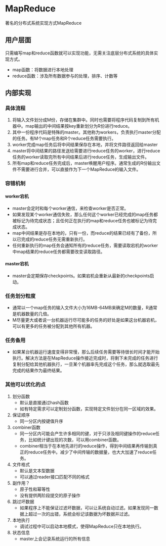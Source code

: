 # MapReduce
著名的分布式系统实现方式MapReduce
## 用户层面
只需编写map和reduce函数就可以实现功能，无需关注底层分布式系统的具体实现方式。
- map函数：将数据进行本地处理
- reduce函数：涉及所有数据参与的处理，排序、计数等

## 内部实现

### 具体流程
1. 将输入文件划分成M份，存储在集群中。同时也需要将程序代码复制到所有机器中。map输出的中间结果按key重新划分为R份进行reduce。
2. 其中一份程序代码是特殊的master。其他称为workers，负责执行master分配的任务。有M个map任务和R个reduce任务需要执行。
3. worker完成map任务后将中间结果保存在本地，并将文件路径返回给master
4. master将中间结果的路径发送给需要进行reduce任务的worker，进行reduce任务的worker读取完所有中间结果后进行reduce任务，生成输出文件。
5. 所有map和reduce任务完成后，master唤醒用户程序。通常生成的R份输出文件不需要进行合并，可以直接作为下一个MapReduce的输入文件。

### 容错机制

#### worker宕机
- master会定时和每个worker通信，来检查worker是否正常。
- 如果发现某个worker通信失败，那么任何这个worker已经完成的map任务都被标记为待完成状态；且任何正在执行的map和reduce任务也被标记为待完成状态。
- map中间结果是存在本地的，只有一份，而reduce的结果已经有了备份，所以已完成的reduce任务无需重新执行。
- 任何重新执行的map任务会通知所有的reduce任务，需要读取宕机的worker中map结果的reduce任务都需要改变读取路径。

#### master宕机
- master会定期保存checkpoints。如果宕机会重新从最新的checkpoints启动。

### 任务划分粒度
- 通常以一个map任务的输入文件大小为16MB-64MB来确定M的数量，R通常是机器数量的几倍。
- M尽量更大或者说一台机器运行尽可能多的任务的好处是如果这台机器宕机，可以有更多的任务被分配到其他所有机器。

### 任务备用
- 如果某台机器运行速度变得非常慢，那么后续任务需要等待很长时间才能开始执行。解决方法是在MapReduce操作接近完成时，将剩下未完成的任务进行复制分配给其他机器执行，一旦某个机器率先完成这个任务，那么就选取最先完成的结果作为最终结果。

### 其他可以优化的点
1. 划分函数
   - 默认是直接通过hash函数
   - 如有特定需求可以定制划分函数，实现特定文件划分在同一区域的效果。
2. 保证顺序
   - 同一分区内按键值升序
3. combiner函数
   - 同一分区内可能会产生许多相同的键，对于只涉及相同键操作的reduce任务，比如统计键出现的次数，可以用combiner函数。
   - combiner相当于在本地先进行的reduce操作，得到中间结果再传输到真正的reduce任务中。减少了中间传输的数据量，也大大加速了reduce任务。
4. 文件格式
   - 默认是文本型数据
   - 可以通过reader接口匹配不同的格式
5. 副作用？
   - 原子性和幂等性
   - 没有提供两阶段提交的原子操作
6. 跳过坏数据
   - 如果程序上不能保证过滤坏数据，可以让系统自动过滤。如果发现同一数据上超过一次的出错，系统会标记该数据为坏数据并过滤。
7. 本地执行
   - 调试过程中可以启动本地模式，使得MapReduce只在本地执行。
8. 状态信息
   - master上会记录系统运行的所有信息
